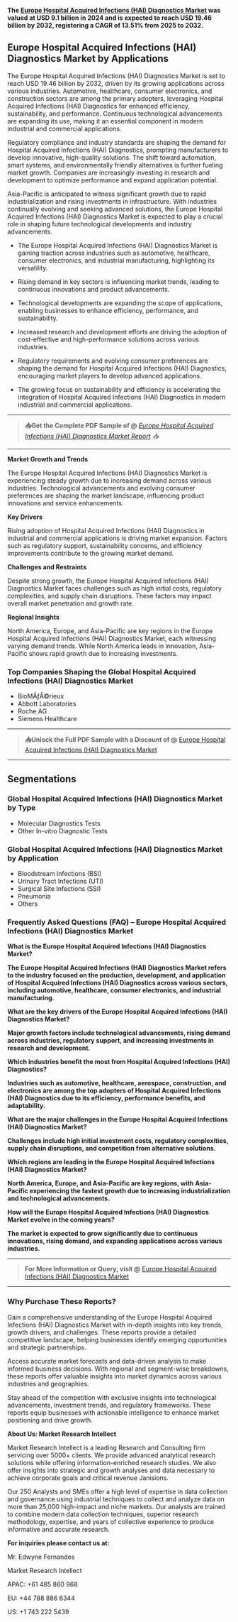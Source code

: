 <p><strong>The <a href="https://www.marketresearchintellect.com/download-sample/?rid=1014452&amp;utm_source=Pulse-April-Europe&amp;utm_medium=852">Europe Hospital Acquired Infections (HAI) Diagnostics Market</a> was valued at USD 9.1 billion in 2024 and is expected to reach USD 19.46 billion by 2032, registering a CAGR of 13.51% from 2025 to 2032.</strong></p><h2>Europe Hospital Acquired Infections (HAI) Diagnostics Market by Applications&nbsp;</h2><p><p>The Europe Hospital Acquired Infections (HAI) Diagnostics Market is set to reach USD 19.46 billion by 2032, driven by its growing applications across various industries. Automotive, healthcare, consumer electronics, and construction sectors are among the primary adopters, leveraging Hospital Acquired Infections (HAI) Diagnostics for enhanced efficiency, sustainability, and performance. Continuous technological advancements are expanding its use, making it an essential component in modern industrial and commercial applications.</p><p>Regulatory compliance and industry standards are shaping the demand for Hospital Acquired Infections (HAI) Diagnostics, prompting manufacturers to develop innovative, high-quality solutions. The shift toward automation, smart systems, and environmentally friendly alternatives is further fueling market growth. Companies are increasingly investing in research and development to optimize performance and expand application potential.</p><p>Asia-Pacific is anticipated to witness significant growth due to rapid industrialization and rising investments in infrastructure. With industries continually evolving and seeking advanced solutions, the Europe Hospital Acquired Infections (HAI) Diagnostics Market is expected to play a crucial role in shaping future technological developments and industry advancements.</p></p><ul><li><p>The Europe Hospital Acquired Infections (HAI) Diagnostics Market is gaining traction across industries such as automotive, healthcare, consumer electronics, and industrial manufacturing, highlighting its versatility.</p></li><li><p>Rising demand in key sectors is influencing market trends, leading to continuous innovations and product advancements.</p></li><li><p>Technological developments are expanding the scope of applications, enabling businesses to enhance efficiency, performance, and sustainability.</p></li><li><p>Increased research and development efforts are driving the adoption of cost-effective and high-performance solutions across various industries.</p></li><li><p>Regulatory requirements and evolving consumer preferences are shaping the demand for Hospital Acquired Infections (HAI) Diagnostics, encouraging market players to develop advanced applications.</p></li><li><p>The growing focus on sustainability and efficiency is accelerating the integration of Hospital Acquired Infections (HAI) Diagnostics in modern industrial and commercial applications.</p></li></ul><hr /><blockquote><p><strong><span class="font-[700]">📥Get the Complete PDF Sample of @ </span></strong><em><span class="font-[700]"><a href="https://www.marketresearchintellect.com/download-sample/?rid=1014452&amp;utm_source=Pulse-April-Europe&amp;utm_medium=852" target="_blank" data-tracking-control-name="article-ssr-frontend-pulse_little-text-block" data-tracking-will-navigate="" data-test-link="">Europe Hospital Acquired Infections (HAI) Diagnostics Market Report</a>&nbsp;📥</span></em></p></blockquote><hr /><p class="" data-start="77" data-end="360"><strong data-start="77" data-end="105">Market Growth and Trends</strong></p><p class="" data-start="77" data-end="360">The Europe Hospital Acquired Infections (HAI) Diagnostics Market is experiencing steady growth due to increasing demand across various industries. Technological advancements and evolving consumer preferences are shaping the market landscape, influencing product innovations and service enhancements.</p><p class="" data-start="362" data-end="606"><strong data-start="362" data-end="377">Key Drivers</strong></p><p class="" data-start="362" data-end="606">Rising adoption of Hospital Acquired Infections (HAI) Diagnostics in industrial and commercial applications is driving market expansion. Factors such as regulatory support, sustainability concerns, and efficiency improvements contribute to the growing market demand.</p><p class="" data-start="608" data-end="849"><strong data-start="608" data-end="637">Challenges and Restraints</strong></p><p class="" data-start="608" data-end="849">Despite strong growth, the Europe Hospital Acquired Infections (HAI) Diagnostics Market faces challenges such as high initial costs, regulatory complexities, and supply chain disruptions. These factors may impact overall market penetration and growth rate.</p><p class="" data-start="851" data-end="1095"><strong data-start="851" data-end="872">Regional Insights</strong></p><p class="" data-start="851" data-end="1095">North America, Europe, and Asia-Pacific are key regions in the Europe Hospital Acquired Infections (HAI) Diagnostics Market, each witnessing varying demand trends. While North America leads in innovation, Asia-Pacific shows rapid growth due to increasing investments.</p><p><h3>Top Companies Shaping the Global Hospital Acquired Infections (HAI) Diagnostics Market </h3><ul><li>BioMÃƒÂ©rieux</li><li>Abbott Laboratories</li><li>Roche AG</li><li>Siemens Healthcare</li></ul></p><hr /><blockquote><p><strong>📥Unlock the Full PDF Sample with a Discount of @</strong> <a href="https://www.marketresearchintellect.com/ask-for-discount/?rid=1014452&amp;utm_source=Pulse-April-Europe&amp;utm_medium=852">Europe Hospital Acquired Infections (HAI) Diagnostics Market</a></p></blockquote><hr /><p><h2>Segmentations</h2><h3>Global Hospital Acquired Infections (HAI) Diagnostics Market by Type</h3><ul><li>Molecular Diagnostics Tests</li><li>Other In-vitro Diagnostic Tests</li></ul><h3>Global Hospital Acquired Infections (HAI) Diagnostics Market by Application</h3><ul><li>Bloodstream Infections (BSI)</li><li>Urinary Tract Infections (UTI)</li><li>Surgical Site Infections (SSI)</li><li>Pneumonia</li><li>Others</li></ul></p><h3><strong>Frequently Asked Questions (FAQ) &ndash; Europe Hospital Acquired Infections (HAI) Diagnostics Market</strong></h3><p><strong>What is the Europe Hospital Acquired Infections (HAI) Diagnostics Market?</strong></p><p><strong>The Europe Hospital Acquired Infections (HAI) Diagnostics Market refers to the industry focused on the production, development, and application of Hospital Acquired Infections (HAI) Diagnostics across various sectors, including automotive, healthcare, consumer electronics, and industrial manufacturing.</strong></p><p><strong>What are the key drivers of the Europe Hospital Acquired Infections (HAI) Diagnostics Market?</strong></p><p><strong>Major growth factors include technological advancements, rising demand across industries, regulatory support, and increasing investments in research and development.</strong></p><p><strong>Which industries benefit the most from Hospital Acquired Infections (HAI) Diagnostics?</strong></p><p><strong>Industries such as automotive, healthcare, aerospace, construction, and electronics are among the top adopters of Hospital Acquired Infections (HAI) Diagnostics due to its efficiency, performance benefits, and adaptability.</strong></p><p><strong>What are the major challenges in the Europe Hospital Acquired Infections (HAI) Diagnostics Market?</strong></p><p><strong>Challenges include high initial investment costs, regulatory complexities, supply chain disruptions, and competition from alternative solutions.</strong></p><p><strong>Which regions are leading in the Europe Hospital Acquired Infections (HAI) Diagnostics Market?</strong></p><p><strong>North America, Europe, and Asia-Pacific are key regions, with Asia-Pacific experiencing the fastest growth due to increasing industrialization and technological advancements.</strong></p><p><strong>How will the Europe Hospital Acquired Infections (HAI) Diagnostics Market evolve in the coming years?</strong></p><p><strong>The market is expected to grow significantly due to continuous innovations, rising demand, and expanding applications across various industries.</strong></p><hr /><blockquote><p><span class="font-[700]"><strong>For More Information or Query, visit&nbsp;@</strong>&nbsp;</span><span class="font-[700]"><a href="https://www.marketresearchintellect.com/product/global-hospital-acquired-infections-hai-diagnostics-market/?utm_source=Linkedin&utm_medium=852" target="_blank" data-tracking-control-name="article-ssr-frontend-pulse_little-text-block" data-tracking-will-navigate="" data-test-link="">Europe Hospital Acquired Infections (HAI) Diagnostics Market</a></span></p></blockquote><hr /><h3><strong data-start="0" data-end="31">Why Purchase These Reports?</strong></h3><p class="" data-start="35" data-end="297">Gain a comprehensive understanding of the Europe Hospital Acquired Infections (HAI) Diagnostics Market with in-depth insights into key trends, growth drivers, and challenges. These reports provide a detailed competitive landscape, helping businesses identify emerging opportunities and strategic partnerships.</p><p class="" data-start="299" data-end="540">Access accurate market forecasts and data-driven analysis to make informed business decisions. With regional and segment-wise breakdowns, these reports offer valuable insights into market dynamics across various industries and geographies.</p><p class="" data-start="542" data-end="784">Stay ahead of the competition with exclusive insights into technological advancements, investment trends, and regulatory frameworks. These reports equip businesses with actionable intelligence to enhance market positioning and drive growth.</p><p><strong><span class="font-[700]">About Us: Market Research Intellect</span></strong></p><p><span class="">Market Research Intellect is a leading Research and Consulting firm servicing over 5000+ clients. We provide advanced analytical research solutions while offering information-enriched research studies.&nbsp;</span>We also offer insights into strategic and growth analyses and data necessary to achieve corporate goals and critical revenue Janisions.</p><p><span class="">Our 250 Analysts and SMEs offer a high level of expertise in data collection and governance using industrial techniques to collect and analyze data on more than 25,000 high-impact and niche markets. Our analysts are trained to combine modern data collection techniques, superior research methodology, expertise, and years of collective experience to produce informative and accurate research.</span></p><p><strong>For inquiries please contact us at:</strong></p><p>Mr. Edwyne Fernandes</p><p>Market Research Intellect</p><p>APAC: +61 485 860 968</p><p>EU: +44 788 886 6344</p><p>US: +1 743 222 5439</p>